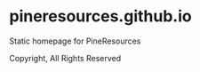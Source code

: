 pineresources.github.io
======================

Static homepage for PineResources

Copyright, All Rights Reserved
